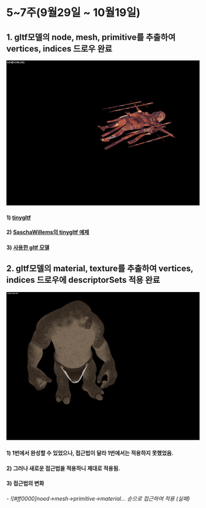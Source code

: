 # 5~7주(9월29일 ~ 10월19일)

## 1. gltf모델의 node, mesh, primitive를 추출하여 vertices, indices 드로우 완료

![result-1](1.gif)

#### 1) [tinygltf](https://github.com/syoyo/tinygltf)
#### 2) [SaschaWillems의 tinygltf 예제](https://github.com/SaschaWillems/Vulkan-glTF-PBR)
#### 3) [사용한 gltf 모델](https://skfb.ly/6YZNJ)

## 2. gltf모델의 material, texture를 추출하여 vertices, indices 드로우에 descriptorSets 적용 완료

![result-2](2.gif)

#### 1) 1번에서 완성할 수 있었으나, 접근법이 달라 1번에서는 적용하지 못했었음. 
#### 2) 그러나 새로운 접근법을 적용하니 제대로 적용됨.
#### 3) 접근법의 변화

###### - ![#ff0000]noed→mesh→primitive→material... 순으로 접근하여 적용 (실패)
